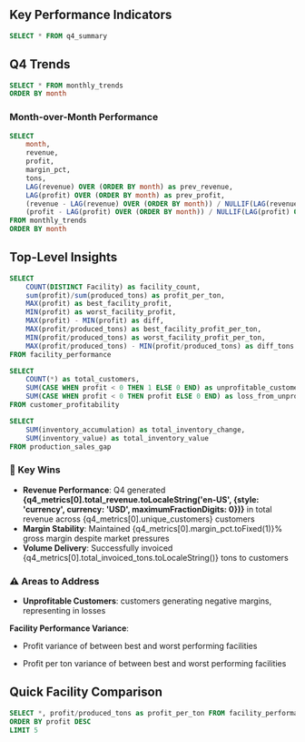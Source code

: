 

## Key Performance Indicators
```sql q4_metrics
SELECT * FROM q4_summary
```

<BigValue 
    data={q4_metrics} 
    value=total_revenue
    fmt='$#,##0'
    title="Total Revenue"
/>

<BigValue 
    data={q4_metrics} 
    value=total_profit
    fmt='$#,##0'
    title="Total Profit"
/>

<BigValue 
    data={q4_metrics} 
    value=margin_pct
    fmt='#,##0.0"%"'
    title="Gross Margin %"
/>

<BigValue 
    data={q4_metrics} 
    value=total_invoiced_tons
    fmt='#,##0'
    title="Tons Invoiced"
/>

## Q4 Trends
```sql monthly_comparison
SELECT * FROM monthly_trends
ORDER BY month
```

<BarChart
    data={monthly_comparison}
    x=month
    y=revenue
    series=month
    title="Monthly Revenue Comparison"
    yFmt='$#,##0'
/>

<LineChart
    data={monthly_comparison}
    x=month
    y=margin_pct
    title="Margin % Trend"
    yFmt='#0.0"%"'
/>

### Month-over-Month Performance
```sql mom_change
SELECT 
    month,
    revenue,
    profit,
    margin_pct,
    tons,
    LAG(revenue) OVER (ORDER BY month) as prev_revenue,
    LAG(profit) OVER (ORDER BY month) as prev_profit,
    (revenue - LAG(revenue) OVER (ORDER BY month)) / NULLIF(LAG(revenue) OVER (ORDER BY month), 0) * 100 as revenue_growth_pct,
    (profit - LAG(profit) OVER (ORDER BY month)) / NULLIF(LAG(profit) OVER (ORDER BY month), 0) * 100 as profit_growth_pct
FROM monthly_trends
ORDER BY month
```

<DataTable data={mom_change}>
    <Column id=month title="Month" fmt='mmm yyyy'/>
    <Column id=revenue title="Revenue" fmt='$#,##0'/>
    <Column id=revenue_growth_pct title="Revenue Growth %" fmt='#0.0"%"' contentType=colorscale scaleColor=green/>
    <Column id=profit title="Profit" fmt='$#,##0'/>
    <Column id=profit_growth_pct title="Profit Growth %" fmt='#0.0"%"' contentType=colorscale scaleColor=green/>
    <Column id=margin_pct title="Margin %" fmt='#0.0"%"'/>
</DataTable>

## Top-Level Insights
```sql facility_summary
SELECT 
    COUNT(DISTINCT Facility) as facility_count,
    sum(profit)/sum(produced_tons) as profit_per_ton,
    MAX(profit) as best_facility_profit,
    MIN(profit) as worst_facility_profit,
    MAX(profit) - MIN(profit) as diff,
    MAX(profit/produced_tons) as best_facility_profit_per_ton,
    MIN(profit/produced_tons) as worst_facility_profit_per_ton,
    MAX(profit/produced_tons) - MIN(profit/produced_tons) as diff_tons
FROM facility_performance
```
```sql customer_summary
SELECT 
    COUNT(*) as total_customers,
    SUM(CASE WHEN profit < 0 THEN 1 ELSE 0 END) as unprofitable_customers,
    SUM(CASE WHEN profit < 0 THEN profit ELSE 0 END) as loss_from_unprofitable
FROM customer_profitability
```
```sql inventory_summary
SELECT 
    SUM(inventory_accumulation) as total_inventory_change,
    SUM(inventory_value) as total_inventory_value
FROM production_sales_gap
```
### 🎯 Key Wins

- **Revenue Performance**: Q4 generated **{q4_metrics[0].total_revenue.toLocaleString('en-US', {style: 'currency', currency: 'USD', maximumFractionDigits: 0})}** in total revenue across {q4_metrics[0].unique_customers} customers
- **Margin Stability**: Maintained {q4_metrics[0].margin_pct.toFixed(1)}% gross margin despite market pressures
- **Volume Delivery**: Successfully invoiced {q4_metrics[0].total_invoiced_tons.toLocaleString()} tons to customers



### ⚠️ Areas to Address

- **Unprofitable Customers**: <Value data={customer_summary} column=unprofitable_customers /> customers generating negative margins, representing **<Value data={customer_summary} column=loss_from_unprofitable fmt='$#,##0'/>** in losses  


**Facility Performance Variance**:
 - Profit variance of **<Value data={facility_summary} column=diff fmt='$#,##0' />** between best and worst performing facilities

 - Profit per ton variance of **<Value data={facility_summary} column=diff_tons fmt='$#,##0' />** between best and worst performing facilities




## Quick Facility Comparison
```sql top_facilities
SELECT *, profit/produced_tons as profit_per_ton FROM facility_performance
ORDER BY profit DESC
LIMIT 5
```
<Grid cols=2>

<BarChart
    data={top_facilities}
    x=Facility
    y=profit
    title="Facilities by Profit"
    yFmt='$#,##0'
    labels=true
/>

<BarChart
    data={top_facilities}
    x=Facility
    y=profit_per_ton
    title="Facilities by Profit / Ton"
    yFmt='$#,##0'
    labels=true
/>
</Grid>

